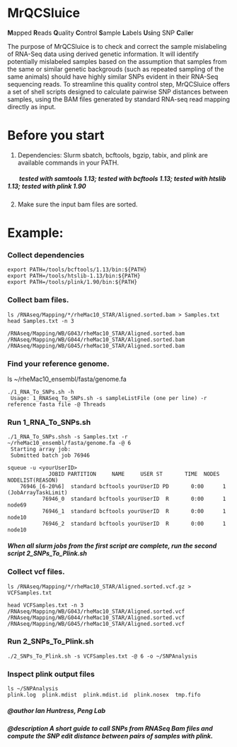 # **MrQCSluice**
**M**apped **R**eads **Q**uality **C**ontrol **S**ample **L**abels **U**s**i**ng SNP **C**all**e**r
 
The purpose of MrQCSluice is to check and correct the sample mislabeling of RNA-Seq data using derived genetic information. 
It will identify potentially mislabeled samples based on the assumption that samples from the same or similar genetic backgrouds (such as repeated sampling of the same animals) should have highly similar SNPs evident in their RNA-Seq sequencing reads. To streamline this quality control step, MrQCSluice offers a set of shell scripts designed to calculate pairwise SNP distances between samples, using the BAM files generated by standard RNA-seq read mapping directly as input.

# Before you start
 1. Dependencies: Slurm sbatch, bcftools, bgzip, tabix, and plink are available commands in your PATH.
 #####  &nbsp;&nbsp;&nbsp;&nbsp;&nbsp;&nbsp;&nbsp; tested with samtools 1.13; tested with bcftools 1.13; tested with htslib 1.13; tested with plink 1.90
 
 2. Make sure the input bam files are sorted.

# Example:

### Collect dependencies
```
export PATH=/tools/bcftools/1.13/bin:${PATH}
export PATH=/tools/htslib-1.13/bin:${PATH}
export PATH=/tools/plink/1.90/bin:${PATH}
```

 ### Collect bam files.
```
ls /RNAseq/Mapping/*/rheMac10_STAR/Aligned.sorted.bam > Samples.txt
head Samples.txt -n 3

/RNAseq/Mapping/WB/G043/rheMac10_STAR/Aligned.sorted.bam
/RNAseq/Mapping/WB/G044/rheMac10_STAR/Aligned.sorted.bam
/RNAseq/Mapping/WB/G045/rheMac10_STAR/Aligned.sorted.bam
```

### Find your reference genome.
ls ~/rheMac10_ensembl/fasta/genome.fa

```
./1_RNA_To_SNPs.sh -h
 Usage: 1_RNASeq_To_SNPs.sh -s sampleListFile (one per line) -r reference fasta file -@ Threads
```

### Run 1_RNA_To_SNPs.sh
```
./1_RNA_To_SNPs.shsh -s Samples.txt -r ~/rheMac10_ensembl/fasta/genome.fa -@ 6
 Starting array job:
 Submitted batch job 76946

squeue -u <yourUserID>
             JOBID PARTITION     NAME     USER ST       TIME  NODES NODELIST(REASON)
    76946_[6-20%6]  standard bcftools yourUserID PD       0:00      1 (JobArrayTaskLimit)
           76946_0  standard bcftools yourUserID  R       0:00      1 node69
           76946_1  standard bcftools yourUserID  R       0:00      1 node10
           76946_2  standard bcftools yourUserID  R       0:00      1 node10
```

##### When all slurm jobs from the first script are complete, run the second script 2_SNPs_To_Plink.sh

### Collect vcf files.
```
ls /RNAseq/Mapping/*/rheMac10_STAR/Aligned.sorted.vcf.gz > VCFSamples.txt

head VCFSamples.txt -n 3
/RNAseq/Mapping/WB/G043/rheMac10_STAR/Aligned.sorted.vcf
/RNAseq/Mapping/WB/G044/rheMac10_STAR/Aligned.sorted.vcf
/RNAseq/Mapping/WB/G045/rheMac10_STAR/Aligned.sorted.vcf
```

### Run 2_SNPs_To_Plink.sh
```
./2_SNPs_To_Plink.sh -s VCFSamples.txt -@ 6 -o ~/SNPAnalysis
```

### Inspect plink output files
```
ls ~/SNPAnalysis
plink.log  plink.mdist  plink.mdist.id  plink.nosex  tmp.fifo
```

##### @author Ian Huntress, Peng Lab
##### @description A short guide to call SNPs from RNASeq Bam files and compute the SNP edit distance between pairs of samples with plink.

